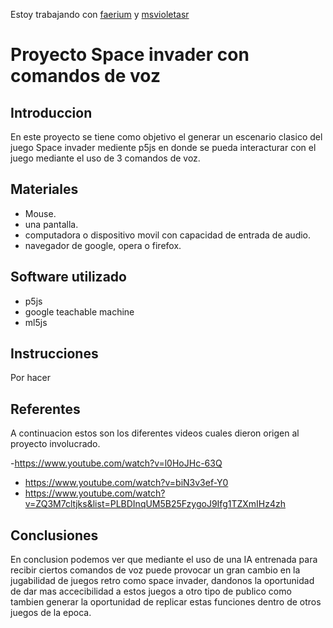 Estoy trabajando con [faerium](https://github.com/faerium) y [msvioletasr](https://github.com/msvioletasr)
# Proyecto Space invader con comandos de voz

## Introduccion

En este proyecto se tiene como objetivo el generar un escenario clasico del juego Space invader mediente p5js en donde se pueda interacturar con el juego mediante el uso de 3 comandos de voz.

## Materiales
- Mouse.
- una pantalla.
- computadora o dispositivo movil con capacidad de entrada de audio.
- navegador de google, opera o firefox.

## Software utilizado
  - p5js
  - google teachable machine
  - ml5js

## Instrucciones

Por hacer

## Referentes

A continuacion estos son los diferentes videos cuales dieron origen al proyecto involucrado.


-https://www.youtube.com/watch?v=l0HoJHc-63Q
- https://www.youtube.com/watch?v=biN3v3ef-Y0
-  https://www.youtube.com/watch?v=ZQ3M7cltjks&list=PLBDInqUM5B25FzygoJ9Ifg1TZXmIHz4zh

## Conclusiones

En conclusion podemos ver que mediante el uso de una IA entrenada para recibir ciertos comandos de voz puede provocar un gran cambio en la jugabilidad de juegos retro como space invader, dandonos la oportunidad de dar mas accecibilidad a estos juegos a otro tipo de publico como tambien generar la oportunidad de replicar estas funciones dentro de otros juegos de la epoca.



